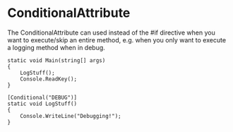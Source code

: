 # ConditionalAttribute

The ConditionalAttribute can used instead of the #if directive when you want to execute/skip an entire method, e.g. when you only want to execute a logging method when in debug.

    static void Main(string[] args)
    {
        LogStuff();
        Console.ReadKey();
    }
    
    [Conditional("DEBUG")]
    static void LogStuff()
    {
        Console.WriteLine("Debugging!");
    }

<!--stackedit_data:
eyJoaXN0b3J5IjpbLTEzNjk1OTIxMzJdfQ==
-->